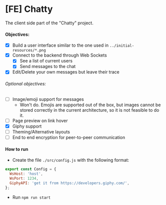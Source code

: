 # [FE] Chatty

The client side part of the "Chatty" project.

#### Objectives:
 - [x] Build a user interface similar to the one used in `../initial-resources/*.png`
 - [x] Connect to the backend through Web Sockets
    - [x] See a list of current users
    - [x] Send messages to the chat
 - [x] Edit/Delete your own messages but leave their trace
 
 ###### Optional objectives:
 - [ ] Image/emoji support for messages
     - Won't do. Emojis are supported out of the box, but images cannot be stored correctly in the current architecture, so it is not feasible to do it. 
- [ ] Page preview on link hover
 - [x] Giphy support
 - [ ] Theming/Alternative layouts
 - [ ] End to end encryption for peer-to-peer communication

#### How to run
- Create the file `./src/config.js` with the following format:
```javascript
export const Config = {
  WsHost: 'host',
  WsPort: 1234,
  GiphyAPI: 'get it from https://developers.giphy.com/',
};
```
- Run `npm run start`
